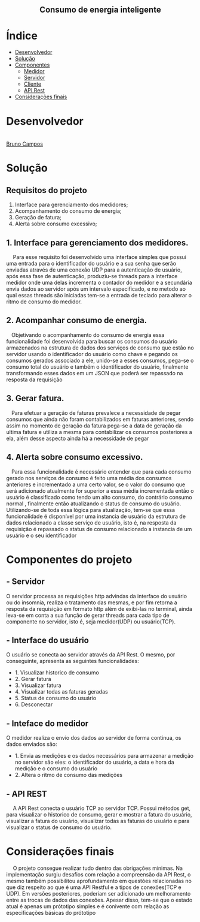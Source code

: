 <h2 align="center">Consumo de energia inteligente </h2>
 
# Índice

- [Desenvolvedor](#desenvolvedor)
- [Solução](#Solução)
- [Componentes](#Componentes)
   - [Medidor](#Medidor)
   - [Servidor](#Servidor)
   - [Cliente](#Cliente)
   - [API Rest](#APIRest)
- [Considerações finais](#consideracoes)


# Desenvolvedor
<br /><a href="https://github.com/BRCZ1N">Bruno Campos</a>

# Solução

<h2>Requisitos do projeto</h2>

   1. Interface para gerenciamento dos medidores;
   2. Acompanhamento do consumo de energia;
   3. Geração de fatura;
   4. Alerta sobre consumo excessivo;
   
<h2>1. Interface para gerenciamento dos medidores.</h2>
   
 &emsp; Para esse requisito foi desenvolvido uma interface simples que possui uma entrada para o identificador do usuário e a sua senha que serão enviadas através de uma conexão UDP para a autenticação de usuário, após essa fase de autenticação, produziu-se threads para a interface medidor onde uma delas incrementa o contador do medidor e a secundária envia dados ao servidor após um intervalo especificado, e no metodo ao qual essas threads são iniciadas tem-se a entrada de teclado para alterar o ritmo de consumo do medidor.
  
<h2>2. Acompanhar consumo de energia.</h2>

&emsp;Objetivando o acompanhamento do consumo de energia essa funcionalidade foi desenvolvida para buscar os consumos do usuário armazenados na estrutura de dados dos serviços de consumo que estão no servidor usando o identificador do usuário como chave e pegando os consumos gerados associado a ele, unido-se a esses consumos, pega-se o consumo total do usuário e também o identificador do usuário, finalmente transformando esses dados em um JSON que poderá ser repassado na resposta da requisição

<h2>3. Gerar fatura.</h2>

&emsp;Para efetuar a geração de faturas prevalece a necessidade de pegar consumos que ainda não foram contabilizados em faturas anteriores, sendo assim no momento de geração da fatura pega-se a data de geração da ultima fatura e utiliza a mesma para contabilizar os consumos posteriores a ela, além desse aspecto ainda há a necessidade de pegar


<h2>4. Alerta sobre consumo excessivo.</h2>

&emsp;Para essa funcionalidade é necessário entender que para cada consumo gerado nos serviços de consumo é feito uma média dos consumos anteriores e incrementado a uma certo valor, se o valor do consumo que será adicionado atualmente for superior a essa média incrementada então o usuário é classificado como tendo um alto consumo, do contrário consumo normal , finalmente então atualizando o status de consumo do usuário. Utilizando-se de toda essa lógica para atualização, tem-se que essa funcionalidade é disponível por uma instancia de usuário da estrutura de dados relacionado a classe serviço de usuário, isto é, na resposta da requisição é repassado o status de consumo relacionado a instancia de um usuário e o seu identificador
 
# Componentes do projeto

<h2>- Servidor</h2>
<p2> O servidor processa as requisições http advindas da interface do usuário ou do insomnia, realiza o tratamento das mesmas, e por fim retorna a resposta da requisição em formato http além de exibi-las no terminal,  ainda leva-se em conta a sua função de gerar threads para cada tipo de componente no servidor, isto é, seja medidor(UDP) ou usuário(TCP).</p2>

<h2>- Interface do usuário</h2>
<p2> O usuário se conecta ao servidor através da API Rest. O mesmo, por conseguinte, apresenta as seguintes funcionalidades:</p2>
 <ul>
  <li>1. Visualizar historico de consumo </li>
  <li>2. Gerar fatura </li>
  <li>3. Visualizar fatura </li>
  <li>4. Visualizar todas as faturas geradas</li>
  <li>5. Status de consumo do usuário</li>
  <li>6. Desconectar</li>
</ul>

<h2>- Inteface do medidor </h2>
<p2> O medidor realiza o envio dos dados ao servidor de forma continua, os dados enviados são:</p2>
 <ul>
  <li>1. Envia as medições e os dados necessários para armazenar a medição no servidor são eles: o identificador do usuário, a data e hora da medição e o consumo do usuário</li>
  <li>2. Altera o ritmo de consumo das medições</li>
</ul>

<h2>- API REST</h2>
<p2>  &emsp; A API Rest conecta o usuário TCP ao servidor TCP. Possui métodos get, para visualizar o historico de consumo, gerar e mostrar a fatura do usuário, visualizar a fatura do usuário, visualizar todas as faturas do usuário e para visualizar o status de consumo do usuário.<p2> 
 
 # Considerações finais 
<p2> &emsp; O projeto consegue realizar tudo dentro das obrigações mínimas. Na implementação surgiu desafios com relação a compreensão da API Rest, o mesmo também possibilitou aprofundamento em questões relacionadas no que diz respeito ao que é uma API Restful e a tipos de conexões(TCP e UDP). Em versões posteriores, poderiam ser adicionado um melhoramento entre as trocas de dados das conexões. Apesar disso, tem-se que o estado atual é apenas um prótotipo simples e é conivente com relação as especificações básicas do prótotipo
